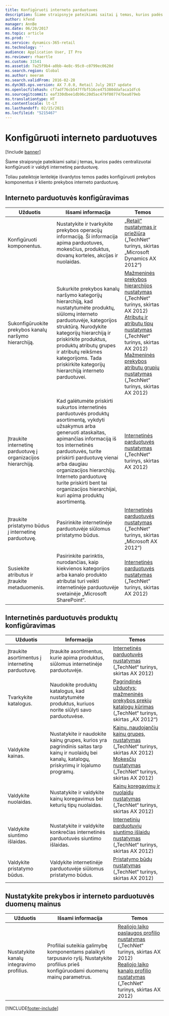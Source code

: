 ```yaml
---
title: Konfigūruoti interneto parduotuves
description: Šiame straipsnyje pateikiami saitai į temas, kurios padės centralizuotai konfigūruoti ir valdyti internetinę parduotuvę.
author: kfend
manager: AnnBe
ms.date: 06/20/2017
ms.topic: article
ms.prod: ''
ms.service: dynamics-365-retail
ms.technology: ''
audience: Application User, IT Pro
ms.reviewer: rhaertle
ms.custom: 31541
ms.assetid: 7a25f9b4-a0bb-4e8c-95c0-c0799ec0620d
ms.search.region: Global
ms.author: meeram
ms.search.validFrom: 2016-02-28
ms.dyn365.ops.version: AX 7.0.0, Retail July 2017 update
ms.openlocfilehash: cf7adf76cb547ffbf516ce475380ddafaca1dfc6
ms.sourcegitcommit: eaf330dbee1db96c20d5ac479f007747bea079eb
ms.translationtype: HT
ms.contentlocale: lt-LT
ms.lasthandoff: 02/15/2021
ms.locfileid: "5215467"
---
```

# <a name="configure-online-stores"></a>Konfigūruoti interneto parduotuves

[!include [banner](../includes/banner.md)]

Šiame straipsnyje pateikiami saitai į temas, kurios padės centralizuotai konfigūruoti ir valdyti internetinę parduotuvę.

Toliau pateiktoje lentelėje išvardytos temos padės konfigūruoti prekybos komponentus ir kliento prekybos interneto parduotuvę.

## <a name="configure-an-online-store"></a>Interneto parduotuvės konfigūravimas

| Užduotis                                                | Išsami informacija                                                                                                                                                                                                                                                                                                                                                   | Temos                                                                                                                                                                                                                                                                                                                                                                                                                                   |
|-----------------------------------------------------|-----------------------------------------------------------------------------------------------------------------------------------------------------------------------------------------------------------------------------------------------------------------------------------------------------------------------------------------------------------|------------------------------------------------------------------------------------------------------------------------------------------------------------------------------------------------------------------------------------------------------------------------------------------------------------------------------------------------------------------------------------------------------------------------------------------|
| Konfigūruoti komponentus.                        | Nustatykite ir tvarkykite prekybos operacijų informaciją. Ši informacija apima parduotuves, mokesčius, produktus, dovanų korteles, akcijas ir nuolaidas.                                                                                                                                                                                                          | [„Retail“ nustatymas ir priežiūra](https://technet.microsoft.com/library/hh597201.aspx) („TechNet“ turinys, skirtas „Microsoft Dynamics AX 2012“)                                                                                                                                                                                                                                                                                          |
| Sukonfigūruokite prekybos kanalų naršymo hierarchiją.    | Sukurkite prekybos kanalų naršymo kategorijų hierarchiją, kad nustatytumėte produktų, siūlomų interneto parduotuvėje, kategorijos struktūrą. Nurodykite kategorijų hierarchiją ir priskirkite produktus, produktų atributų grupes ir atributų reikšmes kategorijoms. Tada priskirkite kategorijų hierarchiją interneto parduotuvei.                            | [Mažmeninės prekybos hierarchijos nustatymas](https://technet.microsoft.com/library/hh580593.aspx)</br> („TechNet“ turinys, skirtas AX 2012)</br> [Atributų ir atributų tipų nustatymas](https://technet.microsoft.com/library/hh227548.aspx) („TechNet“ turinys, skirtas AX 2012)</br> [Mažmeninės prekybos atributų grupių nustatymas](https://technet.microsoft.com/library/jj728713.aspx) („TechNet“ turinys, skirtas AX 2012) |
| Įtraukite internetinę parduotuvę į organizacijos hierarchiją. | Kad galėtumėte priskirti sukurtos internetinės parduotuvės produktų asortimentą, vykdyti užsakymus arba generuoti ataskaitas, apimančias informaciją iš tos internetinės parduotuvės, turite priskirti parduotuvę vienai arba daugiau organizacijos hierarchijų. Interneto parduotuvę turite priskirti bent tai organizacijos hierarchijai, kuri apima produktų asortimentą. | [Internetinės parduotuvės nustatymas](https://technet.microsoft.com/library/jj682095.aspx) („TechNet“ turinys, skirtas AX 2012)                                                                                                                                                                                                                                                                                                     |
| Įtraukite pristatymo būdus į internetinę parduotuvę.          | Pasirinkite internetinėje parduotuvėje siūlomus pristatymo būdus.                                                                                                                                                                                                                                                                                                 | [Internetinės parduotuvės nustatymas](https://technet.microsoft.com/library/jj682095.aspx) („TechNet“ turinys, skirtas „Microsoft AX 2012“)                                                                                                                                                                                                                                                                                                     |
| Susiekite atributus ir įtraukite metaduomenis.                   | Pasirinkite parinktis, nurodančias, kaip kiekvienos kategorijos arba kanalo produkto atributai turi veikti internetinėje parduotuvėje svetainėje „Microsoft SharePoint“.                                                                                                                                                                                              | [Internetinės parduotuvės nustatymas](https://technet.microsoft.com/library/jj682095.aspx) („TechNet“ turinys, skirtas AX 2012)                                                                                                                                                                                                                                                                                                     |

## <a name="configure-online-store-products"></a>Internetinės parduotuvės produktų konfigūravimas

| Užduotis                                 | Informacija                                                                                                                                           | Temos                                                                                                                                                                                                                                                                            |
|--------------------------------------|---------------------------------------------------------------------------------------------------------------------------------------------------|-----------------------------------------------------------------------------------------------------------------------------------------------------------------------------------------------------------------------------------------------------------------------------------|
| Įtraukite asortimentus į internetinę parduotuvę. | Įtraukite asortimentus, kurie apima produktus, siūlomus internetinėje parduotuvėje.                                                                  | [Internetinės parduotuvės nustatymas](https://technet.microsoft.com/library/jj682095.aspx) („TechNet“ turinys, skirtas AX 2012)                                                                                                                                              |
| Tvarkykite katalogus.                     | Naudokite produktų katalogus, kad nustatytumėte produktus, kuriuos norite siūlyti savo parduotuvėse.                                                              | [Pagrindinės užduotys: mažmeninės prekybos prekių katalogų kūrimas](https://technet.microsoft.com/library/jj728712.aspx) („TechNet“ turinys, skirtas „AX 2012“)                                                                                                                           |
| Valdykite kainas.                       | Nustatykite ir naudokite kainų grupes, kurios yra pagrindinis saitas tarp kainų ir nuolaidų bei kanalų, katalogų, priskyrimų ir lojalumo programų. | [Kainų, naudojančių kainų grupes, nustatymas](https://technet.microsoft.com/library/hh597169.aspx) („TechNet“ turinys, skirtas AX 2012)</br> [Mokesčių nustatymas](https://technet.microsoft.com/library/hh580571.aspx) („TechNet“ turinys, skirtas AX 2012) |
| Valdykite nuolaidas.                    | Nustatykite ir valdykite kainų koregavimus bei keturių tipų nuolaidas.                                                                                  | [Kainų koregavimų ir nuolaidų nustatymas](https://technet.microsoft.com/library/hh597114.aspx) („TechNet“ turinys, skirtas AX 2012)                                                                                                                          |
| Valdykite siuntimo išlaidas.             | Nustatykite ir valdykite konkrečias internetinės parduotuvės siuntimo išlaidas.                                                                     | [Internetinių parduotuvių siuntimo išlaidų nustatymas](https://technet.microsoft.com/library/jj728714.aspx) („TechNet“ turinys, skirtas AX 2012)                                                                                                                           |
| Valdykite pristatymo būdus.            | Valdykite internetinėje parduotuvėje siūlomus pristatymo būdus.                                                                                        | [Pristatymo būdų nustatymas](https://technet.microsoft.com/library/jj728719.aspx) („TechNet“ turinys, skirtas AX 2012)                                                                                                                                            |

## <a name="set-up-data-exchange-between-commerce-and-the-online-store"></a>Nustatykite prekybos ir interneto parduotuvės duomenų mainus

| Užduotis                                 | Išsami informacija                                                                                                                               | Temos                                                                                                                                                                                                                                                                                  |
|--------------------------------------|---------------------------------------------------------------------------------------------------------------------------------------|-----------------------------------------------------------------------------------------------------------------------------------------------------------------------------------------------------------------------------------------------------------------------------------------|
| Nustatykite kanalų integravimo profilius. | Profiliai suteikia galimybę komponentams palaikyti tarpusavio ryšį. Nustatykite profilius prieš konfigūruodami duomenų mainų parametrus. | [Realiojo laiko paslaugos profilio nustatymas](https://technet.microsoft.com/library/hh580631.aspx) („TechNet“ turinys, skirtas AX 2012)</br> [Realiojo laiko kanalo profilio nustatymas](https://technet.microsoft.com/library/jj677402.aspx) („TechNet“ turinys, skirtas AX 2012) |







[!INCLUDE[footer-include](../../includes/footer-banner.md)]